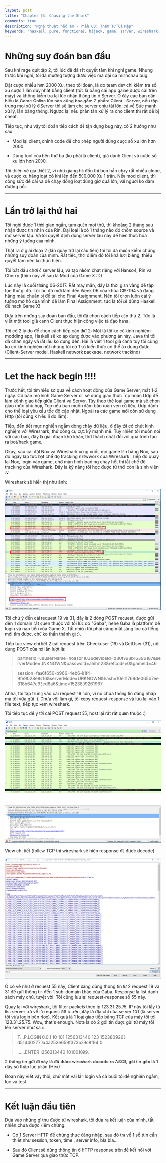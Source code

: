 ```yaml
---
layout: post
title: "Chapter 03: Chasing the Shark"
comments: true
description: "Nghệ thuật hắc ám - Phần 03: Thám Tử Cá Mập"
keywords: "haskell, pure, functional, hijack, game, server, wireshark, tcp, packet, filter"
---
```


# Những suy đoán ban đầu

Sau khi rage quit tập 2, tôi lúc đã đã rất quyết tâm khi nghỉ game. Nhưng trước khi nghỉ, tôi đã mường tượng được việc mà đại ca minhchau bug.

Đặt cược nhiều hơn 2000 Xu, theo tôi đoán, là do team dev chỉ kiểm tra số xu cược 1 lần duy nhất bằng client (tức là bằng cái app game được cài trên máy) và không kiểm tra lại lúc nhận thông tin ở Server. Ở đây các bạn cần hiểu là Game Online lúc nào cũng bao gồm 2 phần: Client - Server, nếu tập trung mọi xử lý ở Server thì sẽ làm cho server chịu tải lớn, cả về Sức mạnh xử lý, lẫn băng thông. Ngược lại nếu phân tán xử lý ra cho client thì rất dễ bị cheat.

Tiếp tục, như vậy tôi đoán tiếp cách để tận dụng bug này, có 2 hướng như sau.

* Mod lại client, chỉnh code để cho phép người dùng cược số xu lớn hơn 2000.

* Dùng tool của bên thứ ba (ko phải là client), giả danh Client và cược số xu lớn hơn 2000.

Tôi thiên về giả thiết 2, vì như giang hồ đồn thì bọn hắn chạy rất nhiều clone, và cược xu hàng loạt có khi lên đến 500.000 Xu 1 trận. Nếu mod client, thì công sức để cài và để chạy đồng loạt đúng giờ quá lớn, vài người ko đảm đương nổi.

---

# Lần trở lại thứ hai

Tôi nghỉ được 1 thời gian ngắn, tạm quên mọi thứ, thì khoảng 2 tháng sau nhận được tin nhắn của Rin. Đại loại là có 1 thằng nào đó chôm source và mở server lậu. Và tôi quyết định dùng server lậu này để hiện thực hóa những ý tưởng của mình.

Thật ra ở giai đoạn 2 (lần quay trở lại đầu tiên) thì tôi đã muốn kiểm chứng những suy đoán của mình. Rất tiếc, thời điểm đó tôi khá lười biếng, thiếu quyết tâm nên ko thực hiện.

Tôi bắt đầu chơi ở server lậu, và tạo nhóm chat riêng với Hanso4, Rin và Cherry (thím này về sau là Mod của Game X :D)

Lúc này là cuối tháng 06-2017. Rất may mắn, đây là thời gian vàng để tập tọe thứ gì đó. Tôi lúc đó mới làm đến Week 06 của khóa CIS-194 và đang hăng máu chuẩn bị đề tài cho Final Assignment. Nên tôi chọn luôn cái ý tưởng mơ hồ của mình để làm Final Assignment, tức là tôi sẽ dùng Haskell để hack Game X!

Dựa trên những suy đoán ban đầu, tôi đã chọn cách tiếp cận thứ 2. Tức là viết một tool giả danh Client thực hiện công việc tà đạo haha.

Tôi có 2 lý do để chọn cách tiếp cận thứ 2: Một là tôi ko có kinh nghiệm modding app, Haskell sẽ ko áp dụng được vào phương án này, Java thì tôi đã chán ngấy và rất lâu ko đụng đến. Hai là viết 1 tool giả danh tuy tôi cũng ko có kinh nghiệm nốt nhưng tôi có 1 số kiến thức có thể áp dụng được (Client-Server model, Haskell network package, network tracking)

---

# Let the hack begin !!!!

Trước hết, tôi tìm hiểu sơ qua về cách hoạt động của Game Server, mất 1-2 ngày. Cơ bản mô hình Game Server cũ sẽ dùng giao thức Tcp hoặc Udp để làm kênh giao tiếp giữa Client và Server. Tùy theo thể loại game mà sẽ chọn giao thức phù hợp, Tcp nếu bạn muốn đảm bảo toàn vẹn dữ liệu, Udp dành cho thể loại yêu cầu tốc độ cập nhật. Ngoài ra các game mới còn sử dụng Http (tôi cũng k hiểu lí do lắm).

Tiếp, đến tiết mục nghiền ngẫm dòng chảy dữ liệu, ở đây tôi có chút kinh nghiệm với Wireshark, thứ công cụ cực kỳ mạnh mẽ. Tuy nhiên tôi muốn nói với các bạn, đây là giai đoạn khó khăn, thử thách nhất đối với quá trình tạo ra bot/hack game.

Okay, sau cài đặt Nox và Wireshark xong xuối, mở game lên bằng Nox, sau đó ngay lập tức bật chế độ tracking netwwork của Wireshark. Tiếp đó quay lại Nox, login vào game, chờ màn hình loading chạy hết thì tắt chế độ tracking của Wireshark. Đây là kỹ năng tôi học được từ thời còn là sinh viên :v

Wireshark sẽ hiển thị như ảnh:

![Wireshark capture](/assets/images/aspect-of-programming/wireshark.png)

Tôi chú ý đến cái request 19 và 31, đây là 2 dòng POST request, được gửi đến 1 domain rất quen thuộc với tôi lúc đó "Gaba", hehe Gaba là platform để login và nạp tiền của Game X. Tất nhiên tôi phải căng mắt sàng lọc cả tiếng mới tìm được, chứ ko thần thánh gì :). 

Tiếp tục view chi tiết 2 cái request trên: Checkuser (19) và GetUser (31), nội dung POST của nó lần lượt là:

> partnerId=0&userName=hoason103&deviceId=d80f998b16396187&serverMode=UNKNOWN&password=ahihi123&refcode=0&gameId=46

> session=faa6f650-b966-4eb6-b1f4-9fe9028e8d16&serverMode=UNKNOWN&hash=f0ed1769de065b7ee318b647c92ed6a6&time=1523809261967

Ahha, tôi tập trung vào cái request 19 hơn, vì nó chứa thông tin đăng nhập mà tôi vừa gửi :). Chưa vội làm gì, tôi copy request-response và lưu lại vào 1 file text, tiếp tục xem wireshark.

Tôi tiếp tục để ý tới cái POST request 55, host lại rất rất quen thuộc :) 

![Wireshark capture](/assets/images/aspect-of-programming/wireshark2.png)

View chi tiết (follow TCP thì wireshark sẽ hiện response đã được decode)

![Wireshark capture](/assets/images/aspect-of-programming/wireshark3.png)

Ồ có vẻ như ở request 55 này, Client đang dùng thông tin từ 2 request 19 và 31 để gửi thông tin đến 1 sub-domain khác của Gaba. Response là list danh sách máy chủ, tuyệt vời. Tôi cũng lưu lại request-response số 55 này.

Quay lại với wireshark, tôi filter packets theo ip 123.31.25.75. IP này tôi lấy từ list server trả về từ request 55 ở trên, đây là địa chỉ của server 101 (là server tôi vừa login bên Nox). Kết quả là 1 loạt giao tiếp bằng TCP của máy tôi tới 123.31.25.75. Wow, that's enough. Note là có 2 gói tin được gửi từ máy tôi lên server như sau:

> T...P.LOGIN 0.0.1 10 101 1256313440 123 1523809263 d514402770a4a253e659f373b89c8f94 0

> ......ENTER 1256313440 101001099.

2 thông tin gửi đi này là đã được wireshark decode ra ASCII, gói tin gốc là 1 dãy số thập lục phân (Hex)

Đoạn này viết vậy thôi, chứ mất vài lần login và cả buổi tối để nghiền ngẫm, lọc và test.

---

# Kết luận đầu tiên

Dựa vào những gì thu được từ wireshark, tôi đưa ra kết luận của mình, tất nhiên chưa được kiểm chứng.

* Có 1 Server HTTP để chứng thực đăng nhập, sau đó trả về 1 số ttin cần thiết như session, token, time , server info, bla bla...

* Sau đó Client sẽ dùng thông tin ở HTTP response trên để kết nối với Game Server qua giao thức TCP.




